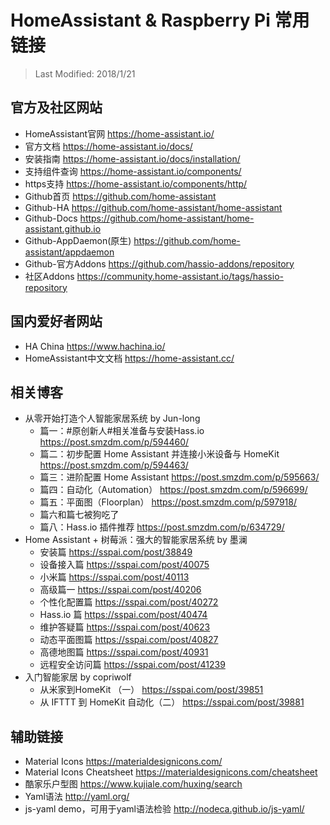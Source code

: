 # HomeAssistant & Raspberry Pi 常用链接

> Last Modified: 2018/1/21

## 官方及社区网站
- HomeAssistant官网 <https://home-assistant.io/>
- 官方文档 <https://home-assistant.io/docs/>
- 安装指南 <https://home-assistant.io/docs/installation/>
- 支持组件查询 <https://home-assistant.io/components/>
- https支持 <https://home-assistant.io/components/http/>
- Github首页 <https://github.com/home-assistant>
- Github-HA <https://github.com/home-assistant/home-assistant>
- Github-Docs <https://github.com/home-assistant/home-assistant.github.io>
- Github-AppDaemon(原生) <https://github.com/home-assistant/appdaemon>
- Github-官方Addons <https://github.com/hassio-addons/repository>
- 社区Addons <https://community.home-assistant.io/tags/hassio-repository>

## 国内爱好者网站
- HA China <https://www.hachina.io/>
- HomeAssistant中文文档 <https://home-assistant.cc/>

## 相关博客
- 从零开始打造个人智能家居系统 by Jun-long
	- 篇一：#原创新人#相关准备与安装Hass.io <https://post.smzdm.com/p/594460/>
	- 篇二：初步配置 Home Assistant 并连接小米设备与 HomeKit <https://post.smzdm.com/p/594463/>
	- 篇三：进阶配置 Home Assistant <https://post.smzdm.com/p/595663/>
	- 篇四：自动化（Automation） <https://post.smzdm.com/p/596699/>
	- 篇五：平面图（Floorplan） <https://post.smzdm.com/p/597918/>
	- 篇六和篇七被狗吃了
	- 篇八：Hass.io 插件推荐 <https://post.smzdm.com/p/634729/>
- Home Assistant + 树莓派：强大的智能家居系统 by 墨澜
	- 安装篇 <https://sspai.com/post/38849>
	- 设备接入篇 <https://sspai.com/post/40075>
	- 小米篇 <https://sspai.com/post/40113>
	- 高级篇一 <https://sspai.com/post/40206>
	- 个性化配置篇 <https://sspai.com/post/40272>
	- Hass.io 篇 <https://sspai.com/post/40474>
	- 维护答疑篇 <https://sspai.com/post/40623>
	- 动态平面图篇 <https://sspai.com/post/40827>
	- 高德地图篇 <https://sspai.com/post/40931>
	- 远程安全访问篇 <https://sspai.com/post/41239>
- 入门智能家居 by copriwolf
	- 从米家到HomeKit （一） <https://sspai.com/post/39851>
	- 从 IFTTT 到 HomeKit 自动化（二） <https://sspai.com/post/39881>

## 辅助链接
- Material Icons <https://materialdesignicons.com/>
- Material Icons Cheatsheet <https://materialdesignicons.com/cheatsheet>
- 酷家乐户型图 <https://www.kujiale.com/huxing/search>
- Yaml语法 <http://yaml.org/>
- js-yaml demo，可用于yaml语法检验 <http://nodeca.github.io/js-yaml/>
